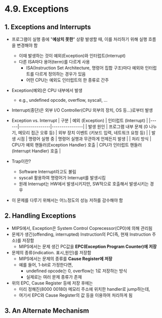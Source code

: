 # 4.9. Exceptions
## 1. Exceptions and Interrupts
* 프로그램이 실행 중에 "**예상치 못한**" 상황 발생할 때, 이를 처리하기 위해 실행 흐름을 변경해야 함
    * 이때 발생하는 것이 예외(Exception)와 인터럽트(Interrupt)
    * 다른 ISA마다 용어(term)를 다르게 사용
        * ISA(Instruction Set Architecture, 명령어 집합 구조)마다 예외와 인터럽트를 다르게 정의하는 경우가 있음
        * 어떤 CPU는 예외도 인터럽트의 한 종류로 간주

* Exception(예외)은 CPU 내부에서 발생
    * e.g., undefined opcode, overflow, syscall, ...

* Interrupt(중단)은 외부 I/O Controller(CPU 외부의 장치, OS 등...)로부터 발생

* Exception vs. Interrupt
    | 구분 | 예외 (Exception) | 인터럽트 (Interrupt) |
    |------|----------------|----------------|
    | 발생 원인 | 프로그램 내부 문제 (0 나누기, 메모리 접근 오류 등) | 외부 장치 이벤트 (키보드 입력, 네트워크 요청 등) |
    | 발생 시점 | 명령어 실행 중 | 명령어 실행과 무관하게 언제든지 발생 |
    | 처리 방식 | CPU가 예외 핸들러(Exception Handler) 호출 | CPU가 인터럽트 핸들러(Interrupt Handler) 호출 |



* Trap이란?
    * Software Interrupt라고도 불림
    * syscall 활용하여 명령어가 Interrupt를 발생시킴
    * 원래 Interrupt는 HW에서 발생시키지만, SW적으로 호출해서 발생시키는 경우

* 이 문제를 다루기 위해서는 어느정도의 성능 저하를 감수해야 함

## 2. Handling Exceptions
* MIPS에서, Exception은 System Control Coprecessor(CP0)에 의해 관리됨
* 문제가 생긴(offending, interrupted) Instruction의 PC(즉, 현재 Instruction 주소)를 저장함
    * MIPS에서는 문제 생긴 PC값을 **EPC(Exception Program Counter)에 저장**
* 문제의 종류(indication. 표시,원인)를 저장함
    * MIPS에서는 문제의 종류를 **Cause Register에 저장**
    * 예를 들어, 1-bit로 가정한다면,
        * undefined opcode는 0, overflow는 1로 저장하는 방식
        * 실제로는 여러 문제 종류가 존재
* 위의 EPC, Cause Register 등에 저장 후에는
    * 미리 정해진(8000 00180) 메모리 주소에 위치한 handler로 jump하는데,
    * 여기서 EPC와 Cause Register의 값 등을 이용하여 처리하게 됨
    
## 3. An Alternate Mechanism